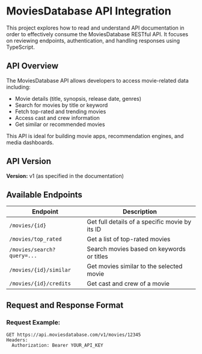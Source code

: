 # MoviesDatabase API Integration

This project explores how to read and understand API documentation in order to effectively consume the MoviesDatabase RESTful API. It focuses on reviewing endpoints, authentication, and handling responses using TypeScript.

## API Overview

The MoviesDatabase API allows developers to access movie-related data including:
- Movie details (title, synopsis, release date, genres)
- Search for movies by title or keyword
- Fetch top-rated and trending movies
- Access cast and crew information
- Get similar or recommended movies

This API is ideal for building movie apps, recommendation engines, and media dashboards.

## API Version

**Version:** v1 (as specified in the documentation)

## Available Endpoints

| Endpoint | Description |
|----------|-------------|
| `/movies/{id}` | Get full details of a specific movie by its ID |
| `/movies/top_rated` | Get a list of top-rated movies |
| `/movies/search?query=...` | Search movies based on keywords or titles |
| `/movies/{id}/similar` | Get movies similar to the selected movie |
| `/movies/{id}/credits` | Get cast and crew of a movie |

## Request and Response Format

### Request Example:

```http
GET https://api.moviesdatabase.com/v1/movies/12345
Headers:
  Authorization: Bearer YOUR_API_KEY
